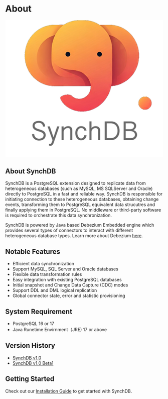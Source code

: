 # About

![img](images/synchdblogo.png)

## About SynchDB

SynchDB is a PostgreSQL extension designed to replicate data from heterogeneous databases (such as MySQL, MS SQLServer and Oracle) directly to PostgreSQL in a fast and reliable way. SynchDB is responsible for initiating connection to these heterogeneous databases, obtaining change events, transforming them to PostgreSQL equivalent data strucutres and finally applying them in PostgreSQL. No middleware or third-party software is required to orchestrate this data synchronization.

SynchDB is powered by Java based Debezium Embedded engine which provides several types of connectors to interact with different heterogeneous database types. Learn more about Debezium [here](https://debezium.io/documentation/reference/stable/index.html).

## Notable Features

- Efficient data synchronization
- Support MySQL, SQL Server and Oracle databases
- Flexible data transformation rules
- Easy integration with existing PostgreSQL databases
- Initial snapshot and Change Data Capture (CDC) modes
- Support DDL and DML logical replication
- Global connector state, error and statistic provisioning

## System Requirement
- PostgreSQL 16 or 17
- Java Runetime Envirnment（JRE) 17 or above

## Version History

- [SynchDB v1.0](https://github.com/Hornetlabs/synchdb/releases/tag/v1.0)
- [SynchDB v1.0 Beta1](https://github.com/Hornetlabs/synchdb/releases/tag/v1.0_beta1)

## Getting Started

Check out our [Installation Guide](user-guide/installation/) to get started with SynchDB.
